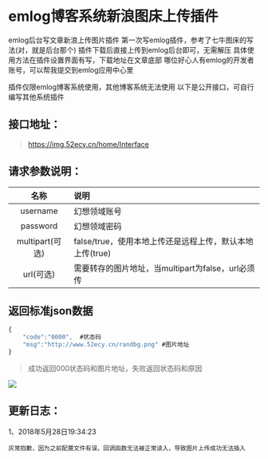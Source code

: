 # emlog博客系统新浪图床上传插件
emlog后台写文章新浪上传图片插件
第一次写emlog插件，参考了七牛图床的写法(对，就是后台那个)
插件下载后直接上传到emlog后台即可，无需解压
具体使用方法在插件设置界面有写，下载地址在文章底部
哪位好心人有emlog的开发者账号，可以帮我提交到emlog应用中心里

插件仅限emlog博客系统使用，其他博客系统无法使用
以下是公开接口，可自行编写其他系统插件


接口地址：
---------------------
> https://img.52ecy.cn/home/Interface


请求参数说明：
---------------------
|    名称    |       说明      
|:-------:|:------------- |
|   username  |     幻想领域账号  |
|   password  |     幻想领域密码  |
|   multipart(可选)  |     false/true，使用本地上传还是远程上传，默认本地上传(true)    |   
|   url(可选)  |    需要转存的图片地址，当multipart为false，url必须传    |   


返回标准json数据
---------------------
```javascript
{
    "code":"0000",  #状态码
    "msg":"http://www.52ecy.cn/randbg.png" #图片地址
}
```
> 成功返回000状态码和图片地址，失败返回状态码和原因

![](https://ws1.sinaimg.cn/large/0072Vf1pgy1fqkhhzq5raj30zv0kf124.jpg?a=1)


更新日志：
---------------------
1、2018年5月28日19:34:23 

    灰常抱歉，因为之前配置文件有误，回调函数无法被正常读入，导致图片上传成功无法插入
